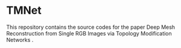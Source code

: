 # TMNet
This repository contains the source codes for the paper Deep Mesh Reconstruction from Single RGB Images via Topology Modification Networks . 
